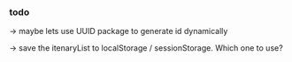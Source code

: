 ### todo

-> maybe lets use UUID package to generate id dynamically

-> save the itenaryList to localStorage / sessionStorage. Which one to use?
